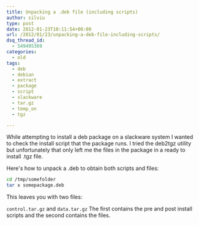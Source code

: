 ```yaml
---
title: Unpacking a .deb file (including scripts)
author: silviu
type: post
date: 2012-01-23T10:11:54+00:00
url: /2012/01/23/unpacking-a-deb-file-including-scripts/
dsq_thread_id:
  - 549495369
categories:
  - old
tags:
  - deb
  - debian
  - extract
  - package
  - script
  - slackware
  - tar.gz
  - temp_on
  - tgz

---
```

While attempting to install a deb package on a slackware system I wanted to check the install script that the package runs. I tried the deb2tgz utility but unfortunately that only left me the files in the package in a ready to install .tgz file.

Here's how to unpack a .deb to obtain both scripts and files:


```bash
cd /tmp/somefolder
tar x somepackage.deb
```
This leaves you with two files:

`control.tar.gz` and `data.tar.gz` The first contains the pre and post install scripts and the second contains the files.
